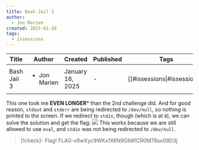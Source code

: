 ```yaml
---
title: Bash Jail 3
author:
  - Jon Marien
created: 2025-01-16
tags:
  - issessions
---
```


| Title       | Author                       | Created          | Published | Tags                         |
| ----------- | ---------------------------- | ---------------- | --------- | ---------------------------- |
| Bash Jail 3 | <ul><li>Jon Marien</li></ul> | January 16, 2025 | \-        | [[#issessions\|#issessions]] |

This one took me **EVEN LONGER*** than the 2nd challenge did. And for good reason, `stdout` and `stderr` are being redirected to `/dev/null`, so nothing is printed to the screen. If we redirect to `stdin`, though (which is at `0`), we can solve the solution and get the flag:
![](bash_jail_3.png)
This works because we are still allowed to use `eval`, and `stdin` was not being redirected to `/dev/null`. 

>[!check]- Flag!
>FLAG-s9wXyc9WKx1X6N9G68fCR0M78sx09D3j